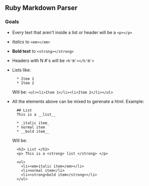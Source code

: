 ## Ruby Markdown Parser

### Goals

- Every text that aren't inside a list or header will be a `<p></p>`
- _Italics_ to `<em></em>`
- __Bold text__ to `<strong></strong>`
- Headers with N #'s will be `<h'N'></h'N'>`
- Lists like:
    ```
      * Item 1
      * Item 2
    ```
  Will be: `<ul><li>Item 1</li><li>Item 2</li></ul>`

- All the elements above can be mixed to gerenate a html. Example:
  ```
    ## List
    This is a __list__

    * _italic item_
    * normal item
    * __bold item__
  ```
  Will be:
  ```
    <h2> List </h2>
    <p> This is a <strong> list </strong> </p>

    <ul>
      <li><em>italic item</em></li>
      <li>normal item</li>
      <li><strong>bold item</strong></li>
    </ul>
  ```
